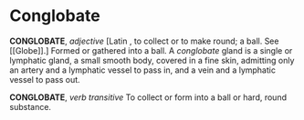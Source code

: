 # Conglobate

**CONGLOBATE**, _adjective_ \[Latin , to collect or to make round; a ball. See [[Globe]].\] Formed or gathered into a ball. A _conglobate_ gland is a single or lymphatic gland, a small smooth body, covered in a fine skin, admitting only an artery and a lymphatic vessel to pass in, and a vein and a lymphatic vessel to pass out.

**CONGLOBATE**, _verb transitive_ To collect or form into a ball or hard, round substance.